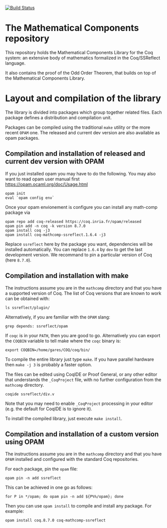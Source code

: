 [![Build Status](https://travis-ci.org/math-comp/math-comp.svg?branch=master)](https://travis-ci.org/math-comp/math-comp)

# The Mathematical Components repository

This repository holds the Mathematical Components Library for the Coq system:
an extensive body of mathematics formalized in the Coq/SSReflect language.

It also contains the proof of the Odd Order Theorem, that builds on top
of the Mathematical Components Library.

# Layout and compilation of the library

The library is divided into packages which group together related
files. Each package defines a distribution and compilation unit.

Packages can be compiled using the traditional `make` utility or
the more recent `OPAM` one. The released and current dev version are
also available as opam packages.

## Compilation and installation of released and current dev version with OPAM
If you just installed opam you may have to do the following. You may also want
to read opam user manual first https://opam.ocaml.org/doc/Usage.html
```
opam init
eval `opam config env`
```
Once your opam envionement is configure you can install any math-comp package via
```
opam repo add coq-released https://coq.inria.fr/opam/released
opam pin add -n coq -k version 8.7.0
opam install coq -j3
opam install coq-mathcomp-ssreflect.1.6.4 -j3
```
Replace `ssreflect` here by the package you want, dependencies will be
installed automatically. You can replace `1.6.4` by `dev` to get the last
development version. We recommand to pin a particular version of Coq
(here `8.7.0`).

## Compilation and installation with make

The instructions assume you are in the `mathcomp` directory and that
you have a supported version of Coq.
The list of Coq versions that are known to work can be obtained with:
```
ls ssreflect/plugin/
```
Alternatively, if you are familiar with the `OPAM` slang:
```
grep depends: ssreflect/opam
```

If `coqc` is in your `PATH`, then you are good to go.  Alternatively you
can export the `COQBIN` variable to tell make where the `coqc` binary is:
```
export COQBIN=/home/gares/COQ/coq/bin/
```

To compile the entire library just type `make`. If you have parallel
hardware then `make -j 3` is probably a faster option. 

The files can be edited using CoqIDE or Proof General, or any
other editor that understands the `_CoqProject` file, with no
further configuration from the `mathcomp` directory.
```
coqide ssreflect/div.v
```
Note that you may need to enable `_CoqProject` processing in your
editor (e.g. the default for CoqIDE is to ignore it).

To install the compiled library, just execute `make install`.

## Compilation and installation of a custom version using OPAM

The instructions assume you are in the `mathcomp` directory
and that you have `OPAM` installed and configured with the
standard Coq repositories.

For each package, pin the `opam` file:
```
opam pin -n add ssreflect
```
This can be achieved in one go as follows:
```
for P in */opam; do opam pin -n add ${P%%/opam}; done
```

Then you can use `opam install` to compile and install any package.
For example:
```
opam install coq.8.7.0 coq-mathcomp-ssreflect
```
